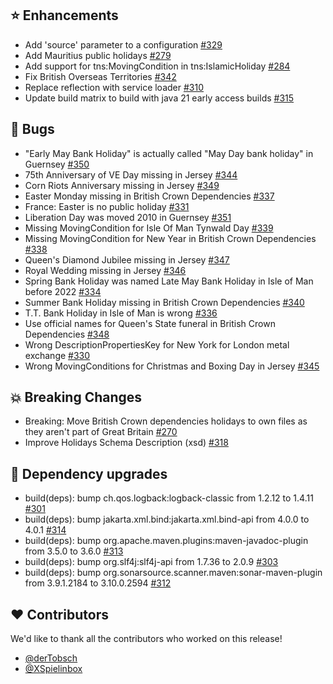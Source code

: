 ## ⭐ Enhancements

- Add 'source' parameter to a configuration [#329](https://github.com/focus-shift/jollyday/issues/329)
- Add Mauritius public holidays [#279](https://github.com/focus-shift/jollyday/pull/279)
- Add support for tns:MovingCondition in tns:IslamicHoliday [#284](https://github.com/focus-shift/jollyday/issues/284)
- Fix British Overseas Territories [#342](https://github.com/focus-shift/jollyday/pull/342)
- Replace reflection with service loader [#310](https://github.com/focus-shift/jollyday/issues/310)
- Update build matrix to build with java 21 early access builds [#315](https://github.com/focus-shift/jollyday/pull/315)

## 🐞 Bugs

- "Early May Bank Holiday" is actually called "May Day bank holiday" in Guernsey [#350](https://github.com/focus-shift/jollyday/issues/350)
- 75th Anniversary of VE Day missing in Jersey [#344](https://github.com/focus-shift/jollyday/issues/344)
- Corn Riots Anniversary missing in Jersey [#349](https://github.com/focus-shift/jollyday/issues/349)
- Easter Monday missing in British Crown Dependencies [#337](https://github.com/focus-shift/jollyday/issues/337)
- France: Easter is no public holiday [#331](https://github.com/focus-shift/jollyday/issues/331)
- Liberation Day was moved 2010 in Guernsey [#351](https://github.com/focus-shift/jollyday/issues/351)
- Missing MovingCondition for Isle Of Man Tynwald Day [#339](https://github.com/focus-shift/jollyday/issues/339)
- Missing MovingCondition for New Year in British Crown Dependencies [#338](https://github.com/focus-shift/jollyday/issues/338)
- Queen's Diamond Jubilee missing in Jersey [#347](https://github.com/focus-shift/jollyday/issues/347)
- Royal Wedding missing in Jersey [#346](https://github.com/focus-shift/jollyday/issues/346)
- Spring Bank Holiday was named Late May Bank Holiday in Isle of Man before 2022 [#334](https://github.com/focus-shift/jollyday/issues/334)
- Summer Bank Holiday missing in British Crown Dependencies [#340](https://github.com/focus-shift/jollyday/issues/340)
- T.T. Bank Holiday in Isle of Man is wrong [#336](https://github.com/focus-shift/jollyday/issues/336)
- Use official names for Queen's State funeral in British Crown Dependencies [#348](https://github.com/focus-shift/jollyday/issues/348)
- Wrong DescriptionPropertiesKey for New York for London metal exchange [#330](https://github.com/focus-shift/jollyday/issues/330)
- Wrong MovingConditions for Christmas and Boxing Day in Jersey [#345](https://github.com/focus-shift/jollyday/issues/345)

## 💥 Breaking Changes

- Breaking: Move British Crown dependencies holidays to own files as they aren't part of Great Britain [#270](https://github.com/focus-shift/jollyday/issues/270)
- Improve Holidays Schema Description (xsd) [#318](https://github.com/focus-shift/jollyday/issues/318)

## 🔨 Dependency upgrades

- build(deps): bump ch.qos.logback:logback-classic from 1.2.12 to 1.4.11 [#301](https://github.com/focus-shift/jollyday/pull/301)
- build(deps): bump jakarta.xml.bind:jakarta.xml.bind-api from 4.0.0 to 4.0.1 [#314](https://github.com/focus-shift/jollyday/pull/314)
- build(deps): bump org.apache.maven.plugins:maven-javadoc-plugin from 3.5.0 to 3.6.0 [#313](https://github.com/focus-shift/jollyday/pull/313)
- build(deps): bump org.slf4j:slf4j-api from 1.7.36 to 2.0.9 [#303](https://github.com/focus-shift/jollyday/pull/303)
- build(deps): bump org.sonarsource.scanner.maven:sonar-maven-plugin from 3.9.1.2184 to 3.10.0.2594 [#312](https://github.com/focus-shift/jollyday/pull/312)

## ❤️ Contributors

We'd like to thank all the contributors who worked on this release!

- [@derTobsch](https://github.com/derTobsch)
- [@XSpielinbox](https://github.com/XSpielinbox)
